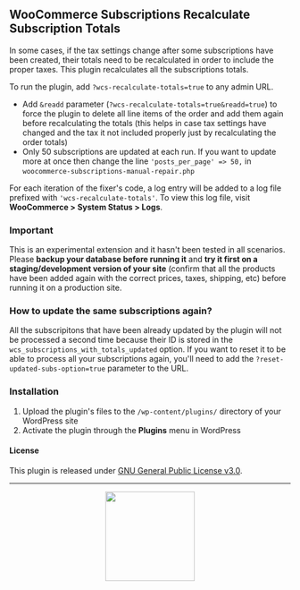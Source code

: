 ## WooCommerce Subscriptions Recalculate Subscription Totals

In some cases, if the tax settings change after some subscriptions have been created, their totals need to be recalculated in order to include the proper taxes. This plugin recalculates all the subscriptions totals.

To run the plugin, add `?wcs-recalculate-totals=true` to any admin URL.
- Add `&readd` parameter (`?wcs-recalculate-totals=true&readd=true`) to force the plugin to delete all line items of the order and add them again before recalculating the totals (this helps in case tax settings have changed and the tax it not included properly just by recalculating the order totals)
- Only 50 subscriptions are updated at each run. If you want to update more at once then change the line `'posts_per_page' => 50,` in `woocommerce-subscriptions-manual-repair.php`

For each iteration of the fixer's code, a log entry will be added to a log file prefixed with `'wcs-recalculate-totals'`. To view this log file, visit **WooCommerce > System Status > Logs**.

### Important

This is an experimental extension and it hasn't been tested in all scenarios. Please **backup your database before running it** and **try it first on a staging/development version of your site** (confirm that all the products have been added again with the correct prices, taxes, shipping, etc) before running it on a production site. 

### How to update the same subscriptions again?
All the subscripitons that have been already updated by the plugin will not be processed a second time because their ID is stored in the `wcs_subscriptions_with_totals_updated` option. If you want to reset it to be able to process all your subscriptions again, you'll need to add the `?reset-updated-subs-option=true` parameter to the URL. 

### Installation

1. Upload the plugin's files to the `/wp-content/plugins/` directory of your WordPress site
1. Activate the plugin through the **Plugins** menu in WordPress


#### License

This plugin is released under [GNU General Public License v3.0](http://www.gnu.org/licenses/gpl-3.0.html).

---

<p align="center">
<img src="https://cloud.githubusercontent.com/assets/235523/11986380/bb6a0958-a983-11e5-8e9b-b9781d37c64a.png" width="160">
</p>
